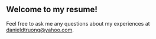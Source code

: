 ## Welcome to my resume!

Feel free to ask me any questions about my experiences at danieldtruong@yahoo.com.
